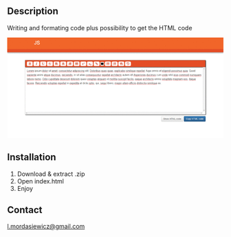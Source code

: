 ## Description
Writing and formating code plus possibility to get the HTML code

![alt tag](https://github.com/mlukasz7/TypeAndGetHTML/blob/master/ViewToHTML.gif?raw=true)

## Installation

1. Download & extract .zip
2. Open index.html
3. Enjoy

## <a href="http://htmlpreview.github.io/?https://github.com/mlukasz7/TypeAndGetHTML/blob/master/EditorJS/index.html" target="_blank"></a>

## Contact

l.mordasiewicz@gmail.com

